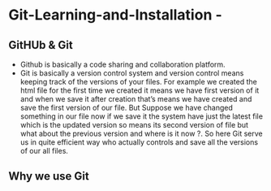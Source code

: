 # Git-Learning-and-Installation -
## GitHUb & Git
- Github is basically a code sharing and collaboration platform.
- Git is basically a version control system and version control means keeping track of the versions of your files. 
For example we created the html file for the first time we created it means we have first version of it and when we save it after creation that’s means we have created and save the first version of our file. But Suppose we have changed something in our file now if we save it the system have just the latest file which is the updated version so means its second version of file but what about the previous version and where is it now ?. So here Git serve us in quite efficient way who actually controls and save all the versions of our all files. 
## Why we use Git 
